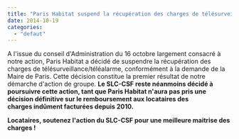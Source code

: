 ```yaml
---
title: "Paris Habitat suspend la récupération des charges de télésurveillance"
date: 2014-10-19
categories: 
  - "defaut"
---
```


A l'issue du conseil d'Administration du 16 octobre largement consacré à notre action, Paris Habitat a décidé de suspendre la récupération des charges de télésurveillance/téléalarme, conformément à la demande de la Maire de Paris. Cette décision constitue la premier résultat de notre démarche d'action de groupe. **Le SLC-CSF reste néanmoins décidé à poursuivre cette action, tant que Paris Habitat n'aura pas pris une décision définitive sur le remboursement aux locataires des charges indûment facturées depuis 2010.**

**Locataires, soutenez l'action du SLC-CSF pour une meilleure maitrise des charges !**

